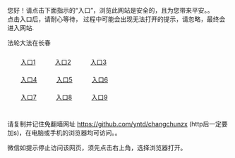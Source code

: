 您好！请点击下面指示的“入口”，浏览此网站是安全的，且为您带来平安。。 <br/>
点击入口后，请耐心等待， 过程中可能会出现无法打开的提示，请忽略，最终会进入网站. </br>

法轮大法在长春<br/>
<div style="padding:10px"><a style="margin:20px" target="_blank" href="https://d3vagov90ar7mw.cloudfront.net/2Qpsp?lmaozfrj" id="ccLink1" rel="nofollow">入口1</a> <a target="_blank" style="margin:20px" href="https://d37vspdyn8cw6u.cloudfront.net/2Qpsp?kqnksbcg" id="ccLink2" rel="nofollow">入口2</a> <a style="margin:20px" target="_blank" href="https://d17kbvq8ou6g6t.cloudfront.net/2Qpsp?nmodvc" id="ccLink3" rel="nofollow">入口3</a></div>

<div style="padding:10px" ><a style="margin:20px" target="_blank" href="https://d3vagov90ar7mw.cloudfront.net/2Qpsp?lmaozfrj" id="ccLink4" rel="nofollow">入口4</a> <a style="margin:20px" href="https://d37vspdyn8cw6u.cloudfront.net/2Qpsp?kqnksbcg" target="_blank" id="ccLink5" rel="nofollow">入口5</a> <a style="margin:20px" href="https://d17kbvq8ou6g6t.cloudfront.net/2Qpsp?nmodvc" target="_blank" id="ccLink6" rel="nofollow">入口6</a></div>

<div style="padding:10px"><a style="margin:20px" target="_blank" href="https://d3vagov90ar7mw.cloudfront.net/2Qpsp?lmaozfrj" id="ccLink7" rel="nofollow">入口7</a> <a style="margin:20px" href="https://d37vspdyn8cw6u.cloudfront.net/2Qpsp?kqnksbcg" target="_blank" id="ccLink8" rel="nofollow">入口8</a> <a style="margin:20px" target="_blank" href="https://d17kbvq8ou6g6t.cloudfront.net/2Qpsp?nmodvc" id="ccLink9" rel="nofollow">入口9</a></div>

<br/>



请复制并记住免翻墙网址 https://github.com/yntd/changchunzx (http后一定要加s)，在电脑或手机的浏览器均可访问。。<br/>

微信如提示停止访问该网页，须先点击右上角，选择浏览器打开。
